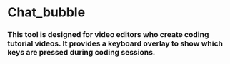 # Chat_bubble


<h3>This tool is designed for video editors who create coding tutorial videos. It provides a keyboard overlay to show which keys are pressed during coding sessions.</h3>
